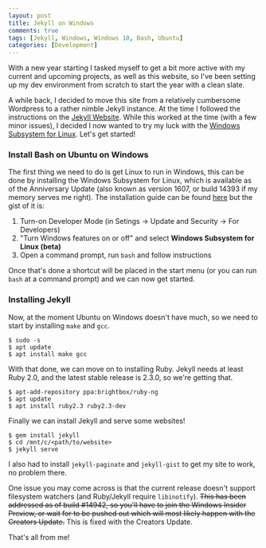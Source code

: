 ```yaml
---
layout: post
title: Jekyll on Windows
comments: true
tags: [Jekyll, Windows, Windows 10, Bash, Ubuntu]
categories: [Development]
---
```


With a new year starting I tasked myself to get a bit more active with my current and upcoming projects, as well as this website, so I've been setting up my dev environment from scratch to start the year with a clean slate.
<!--more-->

A while back, I decided to move this site from a relatively cumbersome Wordpress to a rather nimble Jekyll instance. At the time I followed the instructions on the [Jekyll Website](https://jekyllrb.com/docs/windows/). While this worked at the time (with a few minor issues), I decided I now wanted to try my luck with the [Windows Subsystem for Linux](https://blogs.msdn.microsoft.com/wsl/). Let's get started!

### Install Bash on Ubuntu on Windows

The first thing we need to do is get Linux to run in Windows, this can be done by installing the Windows Subsystem for Linux, which is available as of the Anniversary Update (also known as version 1607, or build 14393 if my memory serves me right). The installation guide can be found [here](https://msdn.microsoft.com/en-gb/commandline/wsl/install_guide) but the gist of it is:


1. Turn-on Developer Mode (in Setings -> Update and Security -> For Developers)
2. "Turn Windows features on or off" and select **Windows Subsystem for Linux (beta)**
3. Open a command prompt, run `bash` and follow instructions


Once that's done a shortcut will be placed in the start menu (or you can run `bash` at a command prompt) and we can now get started.

### Installing Jekyll

Now, at the moment Ubuntu on Windows doesn't have much, so we need to start by installing `make` and `gcc`.


```
$ sudo -s 
$ apt update 
$ apt install make gcc
```

With that done, we can move on to installing Ruby. Jekyll needs at least Ruby 2.0, and the latest stable release is 2.3.0, so we're getting that.

```
$ apt-add-repository ppa:brightbox/ruby-ng
$ apt update
$ apt install ruby2.3 ruby2.3-dev
```

Finally we can install Jekyll and serve some websites!

```
$ gem install jekyll
$ cd /mnt/c/<path/to/website>
$ jekyll serve
```
I also had to install `jekyll-paginate` and `jekyll-gist` to get my site to work, no problem there.

One issue you may come across is that the current release doesn't support filesystem watchers (and Ruby/Jekyll require `libinotify`). ~~This has been addressed as of build #14942, so you'll have to join the Windows Insider Preview, or wait for to be pushed out which will most likely happen with the Creators Update.~~ This is fixed with the Creators Update.

That's all from me!
